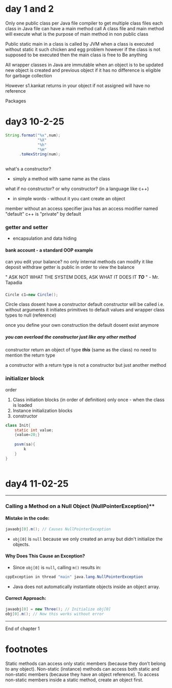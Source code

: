 # day 1 and 2
Only one public class per Java file compiler to get multiple class files each class in Java file can have a main method call A class file and main method will execute what is the purpose of main method in non public class 

Public static main in a class is called by JVM when a class is executed without static it such chicken and egg problem however if the class is not supposed to be executed then the main class is free to Be anything 

All wrapper classes in Java are immutable when an object is to be updated new object is created and previous object if it has no difference is eligible for garbage collection 

However s1.kankat returns in your object if not assigned will have no reference 

Packages

# day3 10-2-25
```java
String.format("%x",num);
			  "%X"
			  "%h"
			  "%H"
	  .toHexString(num);
								
```

what's a constructor?
- simply a method with same name as the class

what if no constructor?
or 
why constructor? (in a language like c++)
- in simple words - without it you cant create an object

member without an access specifier 
java has an access modifier named "default"
c++ is "private" by default

### getter and setter
- encapsulation and data hiding
#### bank account - a standard OOP example
can you edit your balance? no
only internal methods can modify it like deposit withdraw
getter is public in order to view the balance

" ASK NOT WHAT THE SYSTEM DOES,
ASK WHAT IT DOES IT ***TO*** " 
	 - Mr. Tapadia

###
```java
Circle c1=new Circle();
```
Circle class dosent have a constructor 
default constructor will be called i.e. without arguments
	it initiates primitives to default values
	and wrapper class types to null (reference)

once you define your own construction
the default dosent exist anymore
##### you can overload the constructor just like any other method

constructor return an object of type ***this*** (same as the class)
no need to mention the return type

a constructor with a return type is not a constructor but just another method 

### initializer block
order
1. Class initiation blocks (in order of definition) only once - when the class is loaded
2. Instance initialization blocks
3. constructor

```java
class Init{
	static int value;
	{value=20;}
	
	psvm(sa){
		k
	}
}



```

# day4 11-02-25
---
### Calling a Method on a Null Object (NullPointerException)**
#### **Mistake in the code:**
```java
javaobj[0].m(); // Causes NullPointerException
```
- `obj[0]` is `null` because we only created an array but didn't initialize the objects.
#### **Why Does This Cause an Exception?**
- Since `obj[0]` is `null`, calling `m()` results in:
```java
cppException in thread "main" java.lang.NullPointerException
```
- Java does not automatically instantiate objects inside an object array.
#### **Correct Approach:**
```java
javaobj[0] = new Three(); // Initialize obj[0]
obj[0].m(); // Now this works without error
```
---
End of chapter 1

# footnotes

Static methods can access only static members (because they don’t belong to any object).
Non-static (instance) methods can access both static and non-static members (because they have an object reference).
To access non-static members inside a static method, create an object first.